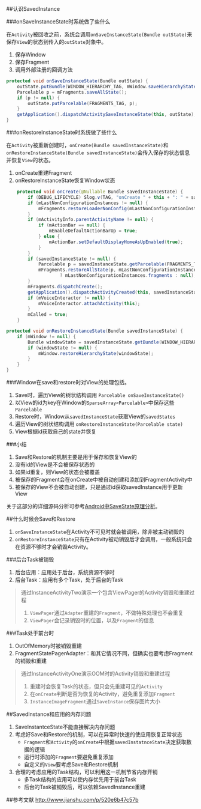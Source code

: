 ##认识SavedInstance

###onSaveInstanceState时系统做了些什么

在`Activity`被回收之前，系统会调用`onSaveInstanceState(Bundle outState)`来保存`View`的状态到传入的`outState`对象中。

1. 保存Window
2. 保存Fragment
3. 调用外部注册的回调方法

```Java
protected void onSaveInstanceState(Bundle outState) {
    outState.putBundle(WINDOW_HIERARCHY_TAG, mWindow.saveHierarchyState());
    Parcelable p = mFragments.saveAllState();
    if (p != null) {
        outState.putParcelable(FRAGMENTS_TAG, p);
    }
    getApplication().dispatchActivitySaveInstanceState(this, outState);
}
```

###onRestoreInstanceState时系统做了些什么

在`Activity`被重新创建时，`onCreate(Bundle savedInstanceState)`和`onRestoreInstanceState(Bundle savedInstanceState)`会传入保存的状态信息并恢复`View`的状态。

1. onCreate重建Fragment
2. onRestoreInstanceState恢复Window状态

```Java
    protected void onCreate(@Nullable Bundle savedInstanceState) {
        if (DEBUG_LIFECYCLE) Slog.v(TAG, "onCreate " + this + ": " + savedInstanceState);
        if (mLastNonConfigurationInstances != null) {
            mFragments.restoreLoaderNonConfig(mLastNonConfigurationInstances.loaders);
        }
        if (mActivityInfo.parentActivityName != null) {
            if (mActionBar == null) {
                mEnableDefaultActionBarUp = true;
            } else {
                mActionBar.setDefaultDisplayHomeAsUpEnabled(true);
            }
        }
        if (savedInstanceState != null) {
            Parcelable p = savedInstanceState.getParcelable(FRAGMENTS_TAG);
            mFragments.restoreAllState(p, mLastNonConfigurationInstances != null
                    ? mLastNonConfigurationInstances.fragments : null);
        }
        mFragments.dispatchCreate();
        getApplication().dispatchActivityCreated(this, savedInstanceState);
        if (mVoiceInteractor != null) {
            mVoiceInteractor.attachActivity(this);
        }
        mCalled = true;
    }
```

```Java
protected void onRestoreInstanceState(Bundle savedInstanceState) {
    if (mWindow != null) {
        Bundle windowState = savedInstanceState.getBundle(WINDOW_HIERARCHY_TAG);
        if (windowState != null) {
            mWindow.restoreHierarchyState(windowState);
        }
    }
}
```

###Window在save和restore时对View的处理包括。

1. Save时，遍历View的树状结构调用 `Parcelable onSaveInstanceState()`
2. 以View的id为key在Window的`SparseArray<Parcelable>`中保存这些 `Parcelable`
3. Restore时，Window从`savedInstanceState`获取View的`savedStates`
4. 遍历View的树状结构调用 `onRestoreInstanceState(Parcelable state)`
5. View根据id获取自己的state并恢复

###小结
1. Save和Restore的机制主要是用于保存和恢复View的
2. 没有id的View是不会被保存状态的
3. 如果id重复，则View的状态会被覆盖
4. 被保存的Fragment会在onCreate中被自动创建和添加到FragmentActivity中
5. 被保存的View不会被自动创建，只是通过id获取savedInstance用于更新View

关于这部分的详细源码分析可参考[Android中SaveState原理分析](http://www.jianshu.com/p/520e6b47c57b)。

##什么时候会Save和Restore
1. `onSaveInstanceState`在Activity不可见时就会被调用，除非被主动销毁的
2. `onRestoreInstanceState`只有在Activity被动销毁后才会调用，一般系统只会在资源不够时才会销毁Activity。

###后台Task被销毁
1. 后台应用：应用处于后台，系统资源不够时
2. 后台Task：应用有多个Task，处于后台的Task

>通过InstanceActivityTwo演示一个包含ViewPager的Activity销毁和重建过程
>
>1. `ViewPager`通过`Adapter`重建的`Fragment`，不做特殊处理也不会重复
>2. `ViewPager`会记录销毁时的位置，以及`Fragment`的信息

###Task处于前台时
1. OutOfMemory时被销毁重建
2. FragmentStatePagerAdapter：和其它情况不同，但确实也要考虑Fragment的销毁和重建

>通过InstanceActivityOne演示OOM时的Activity销毁和重建过程
>
>1. 重建时会恢复Task的状态，但只会先重建可见的`Activity`
>2. 在`onCreate`判断是否为恢复的Activity，避免重复添加`Fragment`
>3. `InstanceImageFragment`通过`SaveInstance`保存图片大小

##SavedInstance和应用的内存问题
1. SaveInstantceState不能直接解决内存问题
2. 考虑好Save和Restore的机制，可以在异常时快速的使应用恢复正常状态
   * `Fragment`和`Activity`的`onCreate`中根据`savedInstatnceState`决定获取数据的逻辑
   * 运行时添加的`Fragment`要避免重复添加
   * 自定义的`View`要考虑Save和Restore机制
3. 合理的考虑应用的Task结构，可以利用这一机制节省内存开销
   * 多Task结构的应用可以使内存优先用于前台Task
   * 后台的Task被销毁后，可以依赖SavedInstance重建

##参考文献
http://www.jianshu.com/p/520e6b47c57b
